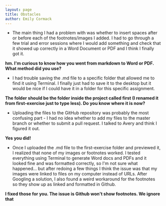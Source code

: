 ```yaml
---  
layout: page
title: Obstacles
author: Emily Cormack 
---  
```


* The main thing I had a problem with was whether to insert spaces after or before each of the footnotes/images I added. I had to go through a few trial and error sessions where I would add something and check that it showed up correctly in a Word Document or PDF and I think I finally got it.

**hm. I'm curious to know how you went from markdown to Word or PDF. What method did you use?**

* I had trouble saving the .md file to a specific folder that allowed me to find it using Terminal. I finally just had to save it to the desktop but it would be nice if I could have it in a folder for this specific assignment.

**The folder should be the folder inside the project called first (I renamed it from first-exercise just to type less). Do you know where it is now?**

* Uploading the files to the GitHub repository was probably the most confusing part - I had no idea whether to add my files to the master branch or whether to submit a pull request. I talked to Avery and think I figured it out.

**Yes you did!**

* Once I uploaded the .md file to the first-exercise folder and previewed it, I realized that none of my images or footnotes worked. I tested everything using Terminal to generate Word docs and PDFs and it looked fine and was formatted correctly, so I'm not sure what happened... but after redoing a few things I think the issue was that my images were linked to files on my computer instead of URLs. After Googling a solution, I also found a weird workaround for the footnotes so they show up as linked and formatted in Github.

**I fixed those for you. The issue is Github won't show footnotes. We ignore that** 